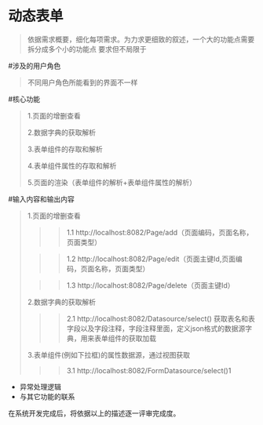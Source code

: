 # 动态表单

> 依据需求概要，细化每项需求。为力求更细致的叙述，一个大的功能点需要拆分成多个小的功能点 要求但不局限于

#涉及的用户角色 

>不同用户角色所能看到的界面不一样

#核心功能
>1.页面的增删查看
>
> 2.数据字典的获取解析
> 
> 3.表单组件的存取和解析
> 
> 4.表单组件属性的存取和解析
> 
> 5.页面的渲染（表单组件的解析+表单组件属性的解析）

#输入内容和输出内容
>1.页面的增删查看
> >>1.1 http://localhost:8082/Page/add（页面编码，页面名称，页面类型）
>
> >>1.2 http://localhost:8082/Page/edit（页面主键Id,页面编码，页面名称，页面类型）
> 
> >>1.3 http://localhost:8082/Page/delete（页面主键Id）
> 
> 2.数据字典的获取解析
> 
> >>2.1 http://localhost:8082/Datasource/select()
> 获取表名和表字段以及字段注释，字段注释里面，定义json格式的数据源字典，用来表单组件的获取加载
> 
> 3.表单组件(例如下拉框)的属性数据源，通过视图获取
> 
> >>3.1 http://localhost:8082/FormDatasource/select()1

- 异常处理逻辑
- 与其它功能的联系

在系统开发完成后，将依据以上的描述逐一评审完成度。

